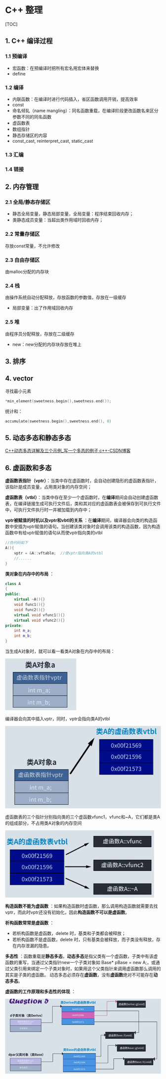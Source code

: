 # C++ 整理

[TOC]

## 1. C++ 编译过程

### 1.1 预编译

- 宏函数：在预编译时把所有宏名用宏体来替换
- define

### 1.2 编译

- 内联函数：在编译时进行代码插入，省区函数调用开销，提高效率
- const
- 命名倾轧（name mangling）：同名函数重载，在编译阶段更改函数名来区分参数不同的同名函数
- 虚函数表
- 数组指针
- 静态存储区的内容
- const_cast, reinterpret_cast, static_cast

### 1.3 汇编



### 1.4 链接



## 2. 内存管理

### 2.1 全局/静态存储区

- 静态全局变量，静态局部变量，全局变量：程序结束回收内存；
- 类静态成员变量：当超出类作用域时回收内存；



### 2.2 常量存储区

存放const常量，不允许修改



### 2.3 自由存储区

由malloc分配的内存块



### 2.4 栈

由操作系统自动分配释放，存放函数的参数值，存放在一级缓存

- 局部变量：出了作用域回收内存



### 2.5 堆

由程序员分配释放，存放在二级缓存

- new：new分配的内存块存放在堆上



## 3. 排序



## 4. vector

寻找最小元素

```c++
*min_element(sweetness.begin(),sweetness.end());
```

统计和：

~~~c++
accumulate(sweetness.begin(),sweetness.end(), 0)
~~~



## 5. 动态多态和静态多态

[C++动态多态详解及三个示例_写一个多态的例子 c++-CSDN博客](https://blog.csdn.net/h799710/article/details/112627090)



## 6. 虚函数和多态

**虚函数表指针（vptr）**：当类中存在虚函数时，会自动创建隐形的虚函数表指针，该指针是成员变量，占用类对象的内存空间；

**虚函数表（vtbl）**：当类中存在至少一个虚函数时，在**编译**期间会自动创建虚函数表，在编译链接生成可执行文件后，类和其对应的虚函数表会被保存到可执行文件中，可执行文件执行时一并被加载到内存中；

**vptr被赋值的时机以及vptr和vbtl的关系** ：在**编译**期间，编译器会向类的构造函数中安插为vptr赋值的语句。当创建该类对象时会调用该类的构造函数，因为构造函数中有给vptr赋值的语句从而使vptr指向类的vtbl

~~~c++
//伪代码如下
A(){
	vptr = &A::vftable;  //使vptr指向类A的vtbl
	//......
}
~~~

**类对象在内存中的布局** ：

~~~c++
class A
{
public:
	virtual ~A(){}
	void func1(){}
	void func2(){}
	virtual void vfunc1(){}
	virtual void vfunc2(){}
private:
    int m_a;
    int m_b;
}
~~~

当生成A对象时，就可以看一看类A对象在内存中的布局：

<img src="Image\1710740538961.png" alt="1710740538961" style="zoom: 80%;" />

编译器会向其中插入vptr，同时，vptr会指向类A的vtbl

<img src="Image\1710740768531.png" alt="1710740768531" style="zoom:80%;" />

虚函数表的三个指针分别指向类的三个虚函数vfunc1，vfunc和~A，它们都是类A的组成部分，不占用类A对象的内存空间

<img src="Image\1710740876519.png" alt="1710740876519" style="zoom:80%;" />





**构造函数不能为虚函数** ：如果构造函数时虚函数，那么调用构造函数就需要去找vptr，而此时vptr还没有初始化，因此**构造函数不可以是虚函数**。

**析构函数常常是虚函数** ：

- 若析构函数是虚函数，delete 时，基类和子类都会被释放；
- 若析构函数不是虚函数，delete 时，只有基类会被释放，而子类没有释放，存在内存泄漏的隐患。



**多态性** ：函数重载是**静态多态**，**动态多态**是指父类有一个虚函数，子类中有该虚函数的重写，当通过父类指针new一个子类对象如 $\text{ Base* pBase = new A;}$​  ，或通过父类引用来绑定一个子类对象时，如果用这个父类指针来调用虚函数那么调用的其实是子类的虚函数。 动态多态必须存在**虚函数**，没有**虚函数**绝对不可能存在**动态多态**。



**虚函数的工作原理和多态性的体现** ： 

![1710742184270](Image\1710742184270.png)
